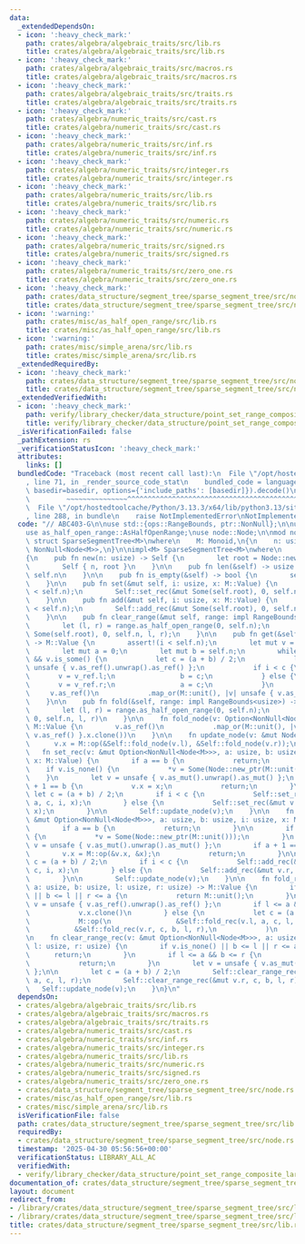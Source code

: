 ```yaml
---
data:
  _extendedDependsOn:
  - icon: ':heavy_check_mark:'
    path: crates/algebra/algebraic_traits/src/lib.rs
    title: crates/algebra/algebraic_traits/src/lib.rs
  - icon: ':heavy_check_mark:'
    path: crates/algebra/algebraic_traits/src/macros.rs
    title: crates/algebra/algebraic_traits/src/macros.rs
  - icon: ':heavy_check_mark:'
    path: crates/algebra/algebraic_traits/src/traits.rs
    title: crates/algebra/algebraic_traits/src/traits.rs
  - icon: ':heavy_check_mark:'
    path: crates/algebra/numeric_traits/src/cast.rs
    title: crates/algebra/numeric_traits/src/cast.rs
  - icon: ':heavy_check_mark:'
    path: crates/algebra/numeric_traits/src/inf.rs
    title: crates/algebra/numeric_traits/src/inf.rs
  - icon: ':heavy_check_mark:'
    path: crates/algebra/numeric_traits/src/integer.rs
    title: crates/algebra/numeric_traits/src/integer.rs
  - icon: ':heavy_check_mark:'
    path: crates/algebra/numeric_traits/src/lib.rs
    title: crates/algebra/numeric_traits/src/lib.rs
  - icon: ':heavy_check_mark:'
    path: crates/algebra/numeric_traits/src/numeric.rs
    title: crates/algebra/numeric_traits/src/numeric.rs
  - icon: ':heavy_check_mark:'
    path: crates/algebra/numeric_traits/src/signed.rs
    title: crates/algebra/numeric_traits/src/signed.rs
  - icon: ':heavy_check_mark:'
    path: crates/algebra/numeric_traits/src/zero_one.rs
    title: crates/algebra/numeric_traits/src/zero_one.rs
  - icon: ':heavy_check_mark:'
    path: crates/data_structure/segment_tree/sparse_segment_tree/src/node.rs
    title: crates/data_structure/segment_tree/sparse_segment_tree/src/node.rs
  - icon: ':warning:'
    path: crates/misc/as_half_open_range/src/lib.rs
    title: crates/misc/as_half_open_range/src/lib.rs
  - icon: ':warning:'
    path: crates/misc/simple_arena/src/lib.rs
    title: crates/misc/simple_arena/src/lib.rs
  _extendedRequiredBy:
  - icon: ':heavy_check_mark:'
    path: crates/data_structure/segment_tree/sparse_segment_tree/src/node.rs
    title: crates/data_structure/segment_tree/sparse_segment_tree/src/node.rs
  _extendedVerifiedWith:
  - icon: ':heavy_check_mark:'
    path: verify/library_checker/data_structure/point_set_range_composite_large_array/src/main.rs
    title: verify/library_checker/data_structure/point_set_range_composite_large_array/src/main.rs
  _isVerificationFailed: false
  _pathExtension: rs
  _verificationStatusIcon: ':heavy_check_mark:'
  attributes:
    links: []
  bundledCode: "Traceback (most recent call last):\n  File \"/opt/hostedtoolcache/Python/3.13.3/x64/lib/python3.13/site-packages/onlinejudge_verify/documentation/build.py\"\
    , line 71, in _render_source_code_stat\n    bundled_code = language.bundle(stat.path,\
    \ basedir=basedir, options={'include_paths': [basedir]}).decode()\n          \
    \         ~~~~~~~~~~~~~~~^^^^^^^^^^^^^^^^^^^^^^^^^^^^^^^^^^^^^^^^^^^^^^^^^^^^^^^^^^^^^^^^^^\n\
    \  File \"/opt/hostedtoolcache/Python/3.13.3/x64/lib/python3.13/site-packages/onlinejudge_verify/languages/rust.py\"\
    , line 288, in bundle\n    raise NotImplementedError\nNotImplementedError\n"
  code: "// ABC403-G\n\nuse std::{ops::RangeBounds, ptr::NonNull};\n\nuse algebraic_traits::Monoid;\n\
    use as_half_open_range::AsHalfOpenRange;\nuse node::Node;\n\nmod node;\n\npub\
    \ struct SparseSegmentTree<M>\nwhere\n    M: Monoid,\n{\n    n: usize,\n    root:\
    \ NonNull<Node<M>>,\n}\n\nimpl<M> SparseSegmentTree<M>\nwhere\n    M: Monoid,\n\
    {\n    pub fn new(n: usize) -> Self {\n        let root = Node::new_ptr(M::unit());\n\
    \        Self { n, root }\n    }\n\n    pub fn len(&self) -> usize {\n       \
    \ self.n\n    }\n\n    pub fn is_empty(&self) -> bool {\n        self.n == 0\n\
    \    }\n\n    pub fn set(&mut self, i: usize, x: M::Value) {\n        assert!(i\
    \ < self.n);\n        Self::set_rec(&mut Some(self.root), 0, self.n, i, x);\n\
    \    }\n\n    pub fn add(&mut self, i: usize, x: M::Value) {\n        assert!(i\
    \ < self.n);\n        Self::add_rec(&mut Some(self.root), 0, self.n, i, x);\n\
    \    }\n\n    pub fn clear_range(&mut self, range: impl RangeBounds<usize>) {\n\
    \        let (l, r) = range.as_half_open_range(0, self.n);\n        Self::clear_range_rec(&mut\
    \ Some(self.root), 0, self.n, l, r);\n    }\n\n    pub fn get(&self, i: usize)\
    \ -> M::Value {\n        assert!(i < self.n);\n        let mut v = Some(self.root);\n\
    \        let mut a = 0;\n        let mut b = self.n;\n        while a + 1 < b\
    \ && v.is_some() {\n            let c = (a + b) / 2;\n            let v_ref =\
    \ unsafe { v.as_ref().unwrap().as_ref() };\n            if i < c {\n         \
    \       v = v_ref.l;\n                b = c;\n            } else {\n         \
    \       v = v_ref.r;\n                a = c;\n            }\n        }\n\n   \
    \     v.as_ref()\n            .map_or(M::unit(), |v| unsafe { v.as_ref() }.x.clone())\n\
    \    }\n\n    pub fn fold(&self, range: impl RangeBounds<usize>) -> M::Value {\n\
    \        let (l, r) = range.as_half_open_range(0, self.n);\n        Self::fold_rec(Some(self.root),\
    \ 0, self.n, l, r)\n    }\n\n    fn fold_node(v: Option<NonNull<Node<M>>>) ->\
    \ M::Value {\n        v.as_ref()\n            .map_or(M::unit(), |v| unsafe {\
    \ v.as_ref() }.x.clone())\n    }\n\n    fn update_node(v: &mut Node<M>) {\n  \
    \      v.x = M::op(&Self::fold_node(v.l), &Self::fold_node(v.r));\n    }\n\n \
    \   fn set_rec(v: &mut Option<NonNull<Node<M>>>, a: usize, b: usize, i: usize,\
    \ x: M::Value) {\n        if a == b {\n            return;\n        }\n\n    \
    \    if v.is_none() {\n            *v = Some(Node::new_ptr(M::unit()));\n    \
    \    }\n        let v = unsafe { v.as_mut().unwrap().as_mut() };\n        if a\
    \ + 1 == b {\n            v.x = x;\n            return;\n        }\n\n       \
    \ let c = (a + b) / 2;\n        if i < c {\n            Self::set_rec(&mut v.l,\
    \ a, c, i, x);\n        } else {\n            Self::set_rec(&mut v.r, c, b, i,\
    \ x);\n        }\n\n        Self::update_node(v);\n    }\n\n    fn add_rec(v:\
    \ &mut Option<NonNull<Node<M>>>, a: usize, b: usize, i: usize, x: M::Value) {\n\
    \        if a == b {\n            return;\n        }\n\n        if v.is_none()\
    \ {\n            *v = Some(Node::new_ptr(M::unit()));\n        }\n        let\
    \ v = unsafe { v.as_mut().unwrap().as_mut() };\n        if a + 1 == b {\n    \
    \        v.x = M::op(&v.x, &x);\n            return;\n        }\n\n        let\
    \ c = (a + b) / 2;\n        if i < c {\n            Self::add_rec(&mut v.l, a,\
    \ c, i, x);\n        } else {\n            Self::add_rec(&mut v.r, c, b, i, x);\n\
    \        }\n\n        Self::update_node(v);\n    }\n\n    fn fold_rec(v: Option<NonNull<Node<M>>>,\
    \ a: usize, b: usize, l: usize, r: usize) -> M::Value {\n        if v.is_none()\
    \ || b <= l || r <= a {\n            return M::unit();\n        }\n\n        let\
    \ v = unsafe { v.as_ref().unwrap().as_ref() };\n        if l <= a && b <= r {\n\
    \            v.x.clone()\n        } else {\n            let c = (a + b) / 2;\n\
    \            M::op(\n                &Self::fold_rec(v.l, a, c, l, r),\n     \
    \           &Self::fold_rec(v.r, c, b, l, r),\n            )\n        }\n    }\n\
    \n    fn clear_range_rec(v: &mut Option<NonNull<Node<M>>>, a: usize, b: usize,\
    \ l: usize, r: usize) {\n        if v.is_none() || b <= l || r <= a {\n      \
    \      return;\n        }\n        if l <= a && b <= r {\n            *v = None;\n\
    \            return;\n        }\n        let v = unsafe { v.as_mut().unwrap().as_mut()\
    \ };\n\n        let c = (a + b) / 2;\n        Self::clear_range_rec(&mut v.l,\
    \ a, c, l, r);\n        Self::clear_range_rec(&mut v.r, c, b, l, r);\n\n     \
    \   Self::update_node(v);\n    }\n}\n"
  dependsOn:
  - crates/algebra/algebraic_traits/src/lib.rs
  - crates/algebra/algebraic_traits/src/macros.rs
  - crates/algebra/algebraic_traits/src/traits.rs
  - crates/algebra/numeric_traits/src/cast.rs
  - crates/algebra/numeric_traits/src/inf.rs
  - crates/algebra/numeric_traits/src/integer.rs
  - crates/algebra/numeric_traits/src/lib.rs
  - crates/algebra/numeric_traits/src/numeric.rs
  - crates/algebra/numeric_traits/src/signed.rs
  - crates/algebra/numeric_traits/src/zero_one.rs
  - crates/data_structure/segment_tree/sparse_segment_tree/src/node.rs
  - crates/misc/as_half_open_range/src/lib.rs
  - crates/misc/simple_arena/src/lib.rs
  isVerificationFile: false
  path: crates/data_structure/segment_tree/sparse_segment_tree/src/lib.rs
  requiredBy:
  - crates/data_structure/segment_tree/sparse_segment_tree/src/node.rs
  timestamp: '2025-04-30 05:56:56+00:00'
  verificationStatus: LIBRARY_ALL_AC
  verifiedWith:
  - verify/library_checker/data_structure/point_set_range_composite_large_array/src/main.rs
documentation_of: crates/data_structure/segment_tree/sparse_segment_tree/src/lib.rs
layout: document
redirect_from:
- /library/crates/data_structure/segment_tree/sparse_segment_tree/src/lib.rs
- /library/crates/data_structure/segment_tree/sparse_segment_tree/src/lib.rs.html
title: crates/data_structure/segment_tree/sparse_segment_tree/src/lib.rs
---
```


